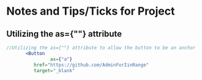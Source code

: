 # Notes and Tips/Ticks for Project

## Utilizing the as={""} attribute

```jsx
//Utilizing the as={""} attribute to allow the button to be an anchor 
       <Button
                as={"a"}
          href="https://github.com/AdminForIinRange"
          target="_blank"

```